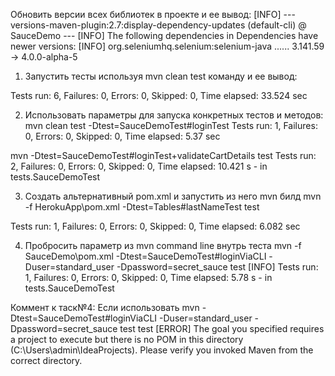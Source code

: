 Обновить версии всех библиотек в проекте и ее вывод:
[INFO] --- versions-maven-plugin:2.7:display-dependency-updates (default-cli) @ SauceDemo ---
[INFO] The following dependencies in Dependencies have newer versions:
[INFO]   org.seleniumhq.selenium:selenium-java ...... 3.141.59 -> 4.0.0-alpha-5

1. Запустить тесты используя mvn clean test команду и ее вывод:

Tests run: 6, Failures: 0, Errors: 0, Skipped: 0, Time elapsed: 33.524 sec

2. Использовать параметры для запуска конкретных тестов и методов:
mvn clean test -Dtest=SauceDemoTest#loginTest
Tests run: 1, Failures: 0, Errors: 0, Skipped: 0, Time elapsed: 5.37 sec

mvn -Dtest=SauceDemoTest#loginTest+validateCartDetails test
Tests run: 2, Failures: 0, Errors: 0, Skipped: 0, Time elapsed: 10.421 s - in tests.SauceDemoTest

3. Создать альтернативный pom.xml и запустить из него mvn билд
mvn -f HerokuApp\pom.xml -Dtest=Tables#lastNameTest test

Tests run: 1, Failures: 0, Errors: 0, Skipped: 0, Time elapsed: 6.082 sec

4. Пробросить параметр из mvn command line внутрь теста
mvn -f SauceDemo\pom.xml -Dtest=SauceDemoTest#loginViaCLI -Duser=standard_user -Dpassword=secret_sauce test
[INFO] Tests run: 1, Failures: 0, Errors: 0, Skipped: 0, Time elapsed: 5.78 s - in tests.SauceDemoTest

Коммент к таск№4:
Если использовать mvn -Dtest=SauceDemoTest#loginViaCLI -Duser=standard_user -Dpassword=secret_sauce test test
[ERROR] The goal you specified requires a project to execute but there is no POM in this directory (C:\Users\admin\IdeaProjects). Please verify you invoked Maven from the correct directory.
